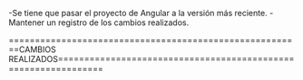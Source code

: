 -Se tiene que pasar el proyecto de Angular a la versión más reciente.
-Mantener un registro de los cambios realizados.

========================================================CAMBIOS REALIZADOS===============================================================
#
